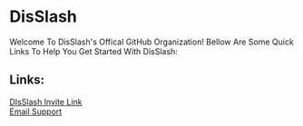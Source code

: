 # DisSlash

Welcome To DisSlash's Offical GitHub Organization! Bellow Are Some Quick Links To Help You Get Started With DisSlash:

## Links:

[DIsSlash Invite Link](dsc.gg/disslash)
</br>
[Email Support](mailto:discorddisslash@gmail.com)
